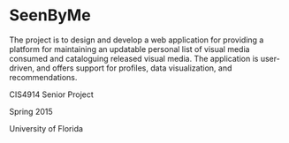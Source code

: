 SeenByMe
========

The project is to design and develop a web application for providing a platform for maintaining an updatable personal list of visual media consumed and cataloguing released visual media. The application is user-driven, and offers support for profiles, data visualization, and recommendations.

CIS4914 Senior Project

Spring 2015

University of Florida
